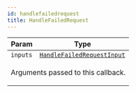 ```yaml
---
id: handlefailedrequest
title: HandleFailedRequest
---
```


<a name="HandleFailedRequest"></a>

<table>
<thead>
<tr>
<th>Param</th><th>Type</th>
</tr>
</thead>
<tbody>
<tr>
<td><code>inputs</code></td><td><code><a href="../typedefs/handlefailedrequestinput">HandleFailedRequestInput</a></code></td>
</tr>
<tr>
<td colspan="3"><p>Arguments passed to this callback.</p>
</td></tr></tbody>
</table>
